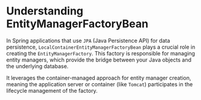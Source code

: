 # Understanding EntityManagerFactoryBean

In Spring applications that use `JPA` (Java Persistence API) for data persistence, `LocalContainerEntityManagerFactoryBean` plays a crucial role in creating the `EntityManagerFactory`. This factory is responsible for managing entity managers, which provide the bridge between your Java objects and the underlying database.

It leverages the container-managed approach for entity manager creation, meaning the application server or container (like `Tomcat`) participates in the lifecycle management of the factory.
